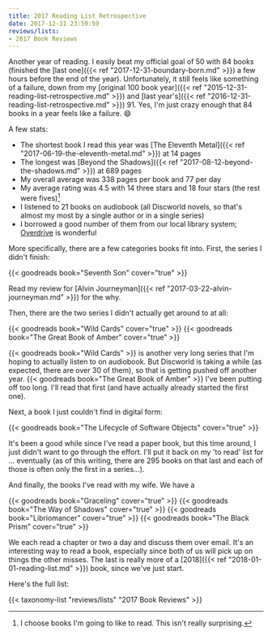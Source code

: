```yaml
---
title: 2017 Reading List Retrospective
date: 2017-12-31 23:59:59
reviews/lists:
- 2017 Book Reviews
---
```

Another year of reading. I easily beat my official goal of 50 with 84 books (finished the [last one]({{< ref "2017-12-31-boundary-born.md" >}}) a few hours before the end of the year). Unfortunately, it still feels like something of a failure, down from my [original 100 book year]({{< ref "2015-12-31-reading-list-retrospective.md" >}}) and [last year's]({{< ref "2016-12-31-reading-list-retrospective.md" >}}) 91. Yes, I'm just crazy enough that 84 books in a year feels like a failure. :smile:

A few stats:

- The shortest book I read this year was [The Eleventh Metal]({{< ref "2017-06-19-the-eleventh-metal.md" >}}) at 14 pages
- The longest was [Beyond the Shadows]({{< ref "2017-08-12-beyond-the-shadows.md" >}}) at 689 pages
- My overall average was 338 pages per book and 77 per day
- My average rating was 4.5 with 14 three stars and 18 four stars (the rest were fives)[^1]
- I listened to 21 books on audiobook (all Discworld novels, so that's almost my most by a single author or in a single series)
- I borrowed a good number of them from our local library system; [Overdrive](https://www.overdrive.com/) is wonderful

<!--more-->

More specifically, there are a few categories books fit into. First, the series I didn't finish:

{{< goodreads book="Seventh Son" cover="true" >}}

Read my review for [Alvin Journeyman]({{< ref "2017-03-22-alvin-journeyman.md" >}}) for the why.

Then, there are the two series I didn't actually get around to at all:

{{< goodreads book="Wild Cards" cover="true" >}}
{{< goodreads book="The Great Book of Amber" cover="true" >}}

{{< goodreads book="Wild Cards" >}} is another very long series that I'm hoping to actually listen to on audiobook. But Discworld is taking a while (as expected, there are over 30 of them), so that is getting pushed off another year. {{< goodreads book="The Great Book of Amber" >}} I've been putting off too long. I'll read that first (and have actually already started the first one).

Next, a book I just couldn't find in digital form:

{{< goodreads book="The Lifecycle of Software Objects" cover="true" >}}

It's been a good while since I've read a paper book, but this time around, I just didn't want to go through the effort. I'll put it back on my 'to read' list for ... eventually (as of this writing, there are 295 books on that last and each of those is often only the first in a series...).

And finally, the books I've read with my wife. We have a

{{< goodreads book="Graceling" cover="true" >}}
{{< goodreads book="The Way of Shadows" cover="true" >}}
{{< goodreads book="Libriomancer" cover="true" >}}
{{< goodreads book="The Black Prism" cover="true" >}}

We each read a chapter or two a day and discuss them over email. It's an interesting way to read a book, especially since both of us will pick up on things the other misses. The last is really more of a [2018]({{< ref "2018-01-01-reading-list.md" >}}) book, since we've just start.

Here's the full list:

{{< taxonomy-list "reviews/lists" "2017 Book Reviews" >}}

[^1]: I choose books I'm going to like to read. This isn't really surprising.
